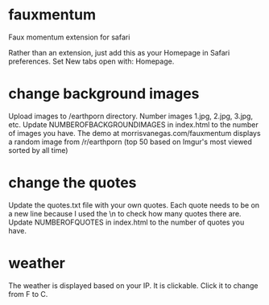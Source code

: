 # fauxmentum
Faux momentum extension for safari

Rather than an extension, just add this as your Homepage in Safari preferences. Set New tabs open with: Homepage.

# change background images
Upload images to /earthporn directory. Number images 1.jpg, 2.jpg, 3.jpg, etc. 
Update NUMBEROFBACKGROUNDIMAGES in index.html to the number of images you have.
The demo at morrisvanegas.com/fauxmentum displays a random image from /r/earthporn (top 50 based on Imgur's most viewed sorted by all time)

# change the quotes
Update the quotes.txt file with your own quotes. Each quote needs to be on a new line because I used the \n to check how many quotes there are. 
Update NUMBEROFQUOTES in index.html to the number of quotes you have.

# weather
The weather is displayed based on your IP. It is clickable. Click it to change from F to C. 

